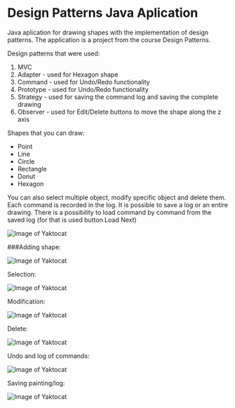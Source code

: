 # Design Patterns Java Aplication
Java aplication for drawing shapes with the implementation of design patterns. 
The application is a project from the course Design Patterns.

Design patterns that were used:
1. MVC
2. Adapter - used for Hexagon shape
3. Command - used for Undo/Redo functionality
4. Prototype - used for Undo/Redo functionality
5. Strategy - used for saving the command log and saving the complete drawing
6. Observer - used for Edit/Delete buttons to move the shape along the z axis 

Shapes that you can draw:
* Point
* Line
* Circle
* Rectangle
* Donut
* Hexagon

You can also select multiple object, modify specific object and delete them.
Each command is recorded in the log. It is possible to save a log or an entire drawing.
There is a possibility to load command by command from the saved log (for that is used button Load Next)

![Image of Yaktocat](https://i.imgur.com/R8Bmq6s.png)

###Adding shape:

![Image of Yaktocat](https://i.imgur.com/llapx1l.png)

Selection:

![Image of Yaktocat](https://i.imgur.com/tgcnyw1.png)

Modification:

![Image of Yaktocat](https://i.imgur.com/E1x8QI5.png)

Delete:

![Image of Yaktocat](https://i.imgur.com/HbhykKv.png)

Undo and log of commands:

![Image of Yaktocat](https://i.imgur.com/zulFKbY.png)

Saving painting/log:

![Image of Yaktocat](https://i.imgur.com/m2zktDP.png)
